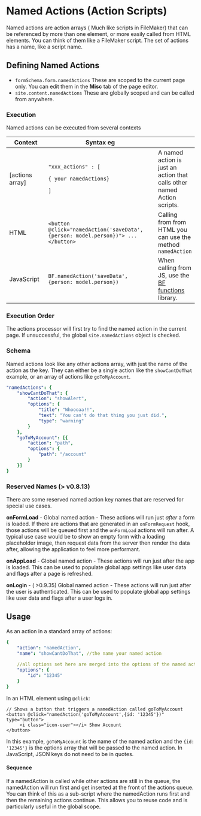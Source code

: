 # Named Actions (Action Scripts)

Named actions are action arrays ( Much like scripts in FileMaker) that can be referenced by more than one element, or more easily called from HTML elements. You can think of them like a FileMaker script. The set of actions has a name, like a script name.

## Defining Named Actions

* `formSchema.form.namedActions` These are scoped to the current page only. You can edit them in the **Misc** tab of the page editor.
* `site.content.namedActions` These are globally scoped and can be called from anywhere.

### Execution

Named actions can be executed from several contexts

<table><thead><tr><th width="134.33333333333331">Context</th><th width="414">Syntax eg</th><th></th></tr></thead><tbody><tr><td>[actions array]</td><td><p><code>"xxx_actions" : [</code></p><p>    <code>{ your namedActions}</code></p><p><code>]</code></p></td><td>A named action is just an action that calls other named Action scripts.</td></tr><tr><td>HTML</td><td><code>&#x3C;button @click="namedAction('saveData',{person: model.person})"> ... &#x3C;/button></code></td><td>Calling from from HTML you can use the method <code>namedAction</code></td></tr><tr><td>JavaScript</td><td><code>BF.namedAction('saveData',{person: model.person})</code></td><td>When calling from JS, use the <a href="../bf-utility-function-ver-0.9.20+/">BF functions</a> library.</td></tr></tbody></table>

### Execution Order

The actions processor will first try to find the named action in the current page. If unsuccessful, the global `site.namedActions` object is checked.

### Schema

Named actions look like any other actions array, with just the name of the action as the key. They can either be a single action like the `showCantDoThat` example, or an array of actions like `goToMyAccount`.



```yaml
"namedActions": {
    "showCantDoThat": {
        "action": "showAlert",
        "options": {
            "title": "Whoooaa!!",
            "text": "You can't do that thing you just did.",
            "type": "warning"
        }
    },
    "goToMyAccount": [{
        "action": "path",
        "options": {
            "path": "/account"
        }
    }]
}
```

### Reserved Names (> v0.8.13)

There are some reserved named action key names that are reserved for special use cases.

**onFormLoad** - Global named action - These actions will run just _after_ a form is loaded. If there are actions that are generated in an `onFormRequest` hook, those actions will be queued first and the `onFormLoad` actions will run after. A typical use case would be to show an empty form with a loading placeholder image, then request data from the server then render the data after, allowing the application to feel more performant.

**onAppLoad** - Global named action - These actions will run just after the app is loaded. This can be used to populate global app settings like user data and flags after a page is refreshed.

**onLogin** - ( >0.9.35) Global named action - These actions will run just after the user is authenticated. This can be used to populate global app settings like user data and flags after a user logs in.

## Usage

As an action in a standard array of actions:

```yaml
{
    "action": "namedAction",
    "name": "showCantDoThat", //the name your named action
    
    //all options set here are merged into the options of the named actions
    "options": {
        "id": "12345" 
    }
}
```

In an HTML element using `@click`:

```markup
// Shows a button that triggers a namedAction called goToMyAccount
<button @click="namedAction('goToMyAccount',{id: '12345'})"  type="button">
     <i class="icon-user"></i> Show Account
</button>
```

In this example, `goToMyAccount` is the name of the named action and the `{id: '12345'}` is the options array that will be passed to the named action. In JavaScript, JSON keys do not need to be in quotes.

#### Sequence

If a namedAction is called while other actions are still in the queue, the namedAction will run first and get inserted at the front of the actions queue. You can think of this as a sub-script where the namedAction runs first and then the remaining actions continue. This allows you to reuse code and is particularly useful in the global scope.
